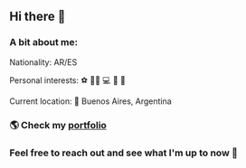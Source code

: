 ## Hi there 👋

### A bit about me:

Nationality: AR/ES

Personal interests: ⚽ 💪🏽 💻 🍕 🛫 

Current location: 📍 Buenos Aires, Argentina

### 🌎 Check my [portfolio](https://joanrotbard.me/)

### Feel free to reach out and see what I'm up to now 💬

